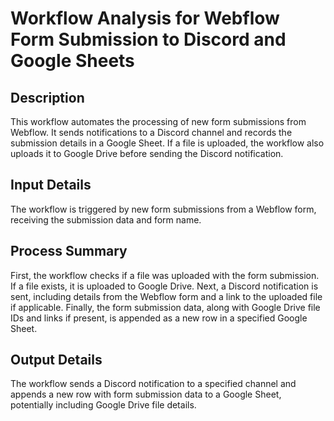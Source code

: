 # Workflow Analysis for Webflow Form Submission to Discord and Google Sheets

## Description
This workflow automates the processing of new form submissions from Webflow. It sends notifications to a Discord channel and records the submission details in a Google Sheet. If a file is uploaded, the workflow also uploads it to Google Drive before sending the Discord notification.

## Input Details
The workflow is triggered by new form submissions from a Webflow form, receiving the submission data and form name.

## Process Summary
First, the workflow checks if a file was uploaded with the form submission. If a file exists, it is uploaded to Google Drive. Next, a Discord notification is sent, including details from the Webflow form and a link to the uploaded file if applicable. Finally, the form submission data, along with Google Drive file IDs and links if present, is appended as a new row in a specified Google Sheet.

## Output Details
The workflow sends a Discord notification to a specified channel and appends a new row with form submission data to a Google Sheet, potentially including Google Drive file details.
